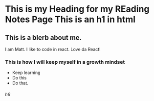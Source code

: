# This is my Heading for my REading Notes Page This is an h1 in html

## This is a blerb about me. 

I am Matt. I like to code in react. Love da React!

### This is how I will keep myself in a growth mindset

* Keep learning
* Do this
* Do that.

###### h6


